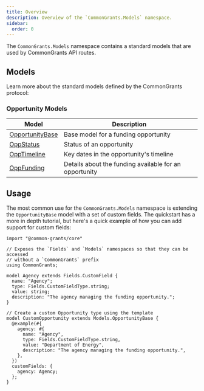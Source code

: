 ```yaml
---
title: Overview
description: Overview of the `CommonGrants.Models` namespace.
sidebar:
  order: 0
---
```


The `CommonGrants.Models` namespace contains a standard models that are used by CommonGrants API routes.

## Models

Learn more about the standard models defined by the CommonGrants protocol:

### Opportunity Models

| Model                                                                | Description                                            |
| -------------------------------------------------------------------- | ------------------------------------------------------ |
| [OpportunityBase](/protocol/models/opp-base) | Base model for a funding opportunity                   |
| [OppStatus](/protocol/models/opp-status)     | Status of an opportunity                               |
| [OppTimeline](/protocol/models/opp-timeline) | Key dates in the opportunity's timeline                |
| [OppFunding](/protocol/models/opp-funding)   | Details about the funding available for an opportunity |

## Usage

The most common use for the `CommonGrants.Models` namespace is extending the `OpportunityBase` model with a set of custom fields. The quickstart has a more in depth tutorial, but here's a quick example of how you can add support for custom fields:

```typespec
import "@common-grants/core"

// Exposes the `Fields` and `Models` namespaces so that they can be accessed
// without a `CommonGrants` prefix
using CommonGrants;

model Agency extends Fields.CustomField {
  name: "Agency";
  type: Fields.CustomFieldType.string;
  value: string;
  description: "The agency managing the funding opportunity.";
}

// Create a custom Opportunity type using the template
model CustomOpportunity extends Models.OpportunityBase {
  @example(#{
    agency: #{
      name: "Agency",
      type: Fields.CustomFieldType.string,
      value: "Department of Energy",
      description: "The agency managing the funding opportunity.",
    },
  })
  customFields: {
    agency: Agency;
  };
}
```
